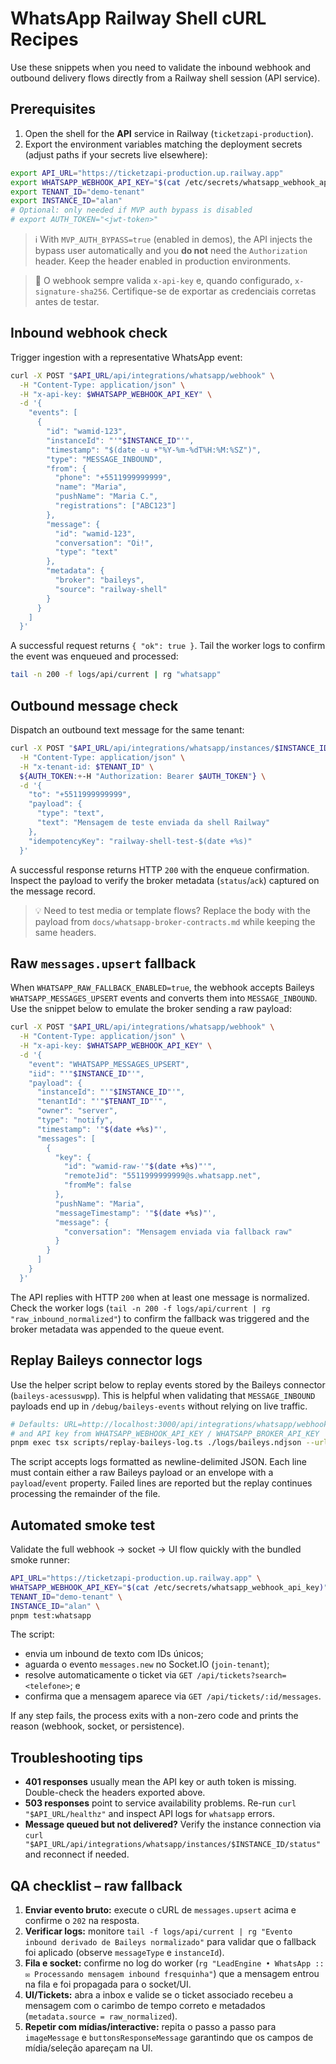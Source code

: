 # WhatsApp Railway Shell cURL Recipes

Use these snippets when you need to validate the inbound webhook and outbound delivery flows directly from a Railway shell session (API service).

## Prerequisites

1. Open the shell for the **API** service in Railway (`ticketzapi-production`).
2. Export the environment variables matching the deployment secrets (adjust paths if your secrets live elsewhere):

```bash
export API_URL="https://ticketzapi-production.up.railway.app"          # replace with the environment specific host if different
export WHATSAPP_WEBHOOK_API_KEY="$(cat /etc/secrets/whatsapp_webhook_api_key)"
export TENANT_ID="demo-tenant"
export INSTANCE_ID="alan"
# Optional: only needed if MVP auth bypass is disabled
# export AUTH_TOKEN="<jwt-token>"
```

> ℹ️ With `MVP_AUTH_BYPASS=true` (enabled in demos), the API injects the bypass user automatically and you **do not** need the `Authorization` header. Keep the header enabled in production environments.

> 🔐 O webhook sempre valida `x-api-key` e, quando configurado, `x-signature-sha256`. Certifique-se de exportar as credenciais corretas antes de testar.

## Inbound webhook check

Trigger ingestion with a representative WhatsApp event:

```bash
curl -X POST "$API_URL/api/integrations/whatsapp/webhook" \
  -H "Content-Type: application/json" \
  -H "x-api-key: $WHATSAPP_WEBHOOK_API_KEY" \
  -d '{
    "events": [
      {
        "id": "wamid-123",
        "instanceId": "'"$INSTANCE_ID"'",
        "timestamp": "$(date -u +"%Y-%m-%dT%H:%M:%SZ")",
        "type": "MESSAGE_INBOUND",
        "from": {
          "phone": "+5511999999999",
          "name": "Maria",
          "pushName": "Maria C.",
          "registrations": ["ABC123"]
        },
        "message": {
          "id": "wamid-123",
          "conversation": "Oi!",
          "type": "text"
        },
        "metadata": {
          "broker": "baileys",
          "source": "railway-shell"
        }
      }
    ]
  }'
```

A successful request returns `{ "ok": true }`. Tail the worker logs to confirm the event was enqueued and processed:

```bash
tail -n 200 -f logs/api/current | rg "whatsapp"
```

## Outbound message check

Dispatch an outbound text message for the same tenant:

```bash
curl -X POST "$API_URL/api/integrations/whatsapp/instances/$INSTANCE_ID/messages" \
  -H "Content-Type: application/json" \
  -H "x-tenant-id: $TENANT_ID" \
  ${AUTH_TOKEN:+-H "Authorization: Bearer $AUTH_TOKEN"} \
  -d '{
    "to": "+5511999999999",
    "payload": {
      "type": "text",
      "text": "Mensagem de teste enviada da shell Railway"
    },
    "idempotencyKey": "railway-shell-test-$(date +%s)"
  }'
```

A successful response returns HTTP `200` with the enqueue confirmation. Inspect the payload to verify the broker metadata (`status`/`ack`) captured on the message record.

> 💡 Need to test media or template flows? Replace the body with the payload from `docs/whatsapp-broker-contracts.md` while keeping the same headers.

## Raw `messages.upsert` fallback

When `WHATSAPP_RAW_FALLBACK_ENABLED=true`, the webhook accepts Baileys `WHATSAPP_MESSAGES_UPSERT` events and converts them into `MESSAGE_INBOUND`. Use the snippet below to emulate the broker sending a raw payload:

```bash
curl -X POST "$API_URL/api/integrations/whatsapp/webhook" \
  -H "Content-Type: application/json" \
  -H "x-api-key: $WHATSAPP_WEBHOOK_API_KEY" \
  -d '{
    "event": "WHATSAPP_MESSAGES_UPSERT",
    "iid": "'"$INSTANCE_ID"'",
    "payload": {
      "instanceId": "'"$INSTANCE_ID"'",
      "tenantId": "'"$TENANT_ID"'",
      "owner": "server",
      "type": "notify",
      "timestamp": '"$(date +%s)"',
      "messages": [
        {
          "key": {
            "id": "wamid-raw-'"$(date +%s)"'",
            "remoteJid": "5511999999999@s.whatsapp.net",
            "fromMe": false
          },
          "pushName": "Maria",
          "messageTimestamp": '"$(date +%s)"',
          "message": {
            "conversation": "Mensagem enviada via fallback raw"
          }
        }
      ]
    }
  }'
```

The API replies with HTTP `200` when at least one message is normalized. Check the worker logs (`tail -n 200 -f logs/api/current | rg "raw_inbound_normalized"`) to confirm the fallback was triggered and the broker metadata was appended to the queue event.

## Replay Baileys connector logs

Use the helper script below to replay events stored by the Baileys connector (`baileys-acessuswpp`). This is helpful when validating that `MESSAGE_INBOUND` payloads end up in `/debug/baileys-events` without relying on live traffic.

```bash
# Defaults: URL=http://localhost:3000/api/integrations/whatsapp/webhook
# and API key from WHATSAPP_WEBHOOK_API_KEY / WHATSAPP_BROKER_API_KEY
pnpm exec tsx scripts/replay-baileys-log.ts ./logs/baileys.ndjson --url="$API_URL/api/integrations/whatsapp/webhook"
```

The script accepts logs formatted as newline-delimited JSON. Each line must contain either a raw Baileys payload or an envelope with a `payload`/`event` property. Failed lines are reported but the replay continues processing the remainder of the file.

## Automated smoke test

Validate the full webhook → socket → UI flow quickly with the bundled smoke runner:

```bash
API_URL="https://ticketzapi-production.up.railway.app" \
WHATSAPP_WEBHOOK_API_KEY="$(cat /etc/secrets/whatsapp_webhook_api_key)" \
TENANT_ID="demo-tenant" \
INSTANCE_ID="alan" \
pnpm test:whatsapp
```

The script:

- envia um inbound de texto com IDs únicos;
- aguarda o evento `messages.new` no Socket.IO (`join-tenant`);
- resolve automaticamente o ticket via `GET /api/tickets?search=<telefone>`; e
- confirma que a mensagem aparece via `GET /api/tickets/:id/messages`.

If any step fails, the process exits with a non-zero code and prints the reason (webhook, socket, or persistence).

## Troubleshooting tips

- **401 responses** usually mean the API key or auth token is missing. Double-check the headers exported above.
- **503 responses** point to service availability problems. Re-run `curl "$API_URL/healthz"` and inspect API logs for `whatsapp` errors.
- **Message queued but not delivered?** Verify the instance connection via `curl "$API_URL/api/integrations/whatsapp/instances/$INSTANCE_ID/status"` and reconnect if needed.

## QA checklist – raw fallback

1. **Enviar evento bruto:** execute o cURL de `messages.upsert` acima e confirme o `202` na resposta.
2. **Verificar logs:** monitore `tail -f logs/api/current | rg "Evento inbound derivado de Baileys normalizado"` para validar que o fallback foi aplicado (observe `messageType` e `instanceId`).
3. **Fila e socket:** confirme no log do worker (`rg "LeadEngine • WhatsApp :: ✉️ Processando mensagem inbound fresquinha"`) que a mensagem entrou na fila e foi propagada para o socket/UI.
4. **UI/Tickets:** abra a inbox e valide se o ticket associado recebeu a mensagem com o carimbo de tempo correto e metadados (`metadata.source = raw_normalized`).
5. **Repetir com mídias/interactive:** repita o passo a passo para `imageMessage` e `buttonsResponseMessage` garantindo que os campos de mídia/seleção apareçam na UI.
